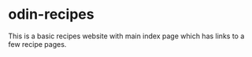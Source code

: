 # odin-recipes

This is a basic recipes website with main index page 
which has links to a few recipe pages.
